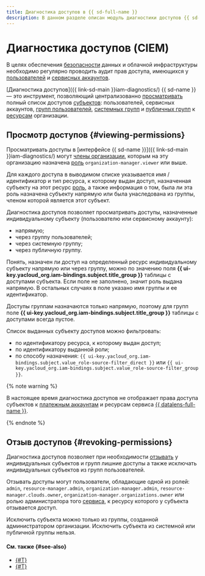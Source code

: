 ```yaml
---
title: Диагностика доступов в {{ sd-full-name }}
description: В данном разделе описан модуль диагностики доступов {{ sd-name }} (CIEM), который позволяет просматривать имеющиеся у пользователей организации права доступа к ресурсам организации и при необходимости отзывать такие права доступа.
---
```


# Диагностика доступов (CIEM)

В целях обеспечения [безопасности](../../security/standard/all.md) данных и облачной инфраструктуры необходимо регулярно проводить аудит прав доступа, имеющихся у [пользователей](../../overview/roles-and-resources.md#users) и [сервисных аккаунтов](../../iam/concepts/users/accounts.md#sa).

[Диагностика доступов]({{ link-sd-main }}iam-diagnostics/) {{ sd-name }} — это инструмент, позволяющий централизованно [просматривать](../operations/ciem/view-permissions.md) полный список доступов [субъектов](../../iam/concepts/access-control/index.md#subject): пользователей, сервисных аккаунтов, [групп пользователей](../../organization/concepts/groups.md), [системных групп](../../iam/concepts/access-control/system-group.md) и [публичных групп](../../iam/concepts/access-control/public-group.md) к [ресурсам](../../iam/concepts/access-control/resources-with-access-control.md) организации.

## Просмотр доступов {#viewing-permissions}

Просматривать доступы в [интерфейсе {{ sd-name }}]({{ link-sd-main }}iam-diagnostics/) могут [члены организации](../../organization/concepts/membership.md), которым на эту организацию назначена [роль](../../organization/security/index.md#organization-manager-viewer) `organization-manager.viewer` или выше.

Для каждого доступа в выводимом списке указывается имя / идентификатор и тип ресурса, к которому выдан доступ, назначенная субъекту на этот ресурс [роль](../../iam/concepts/access-control/roles.md), а также информация о том, была ли эта роль назначена субъекту напрямую или была унаследована из группы, членом которой является этот субъект.

Диагностика доступов позволяет просматривать доступы, назначенные индивидуальному субъекту (пользователю или сервисному аккаунту):
* напрямую;
* через группу пользователей;
* через системную группу;
* через публичную группу.

Понять, назначен ли доступ на определенный ресурс индивидуальному субъекту напрямую или через группу, можно по значению поля **{{ ui-key.yacloud_org.iam-bindings.subject.title_group }}** таблицы с доступами субъекта. Если поле не заполнено, значит роль выдана напрямую. В остальных случаях в поле указано имя группы и ее идентификатор.

Доступы группам назначаются только напрямую, поэтому для групп поле **{{ ui-key.yacloud_org.iam-bindings.subject.title_group }}** таблицы с доступами всегда пустое.

Список выданных субъекту доступов можно фильтровать:
* по идентификатору ресурса, к которому выдан доступ;
* по идентификатору выданной роли;
* по способу назначения: `{{ ui-key.yacloud_org.iam-bindings.subject.value_role-source-filter_direct }}` или `{{ ui-key.yacloud_org.iam-bindings.subject.value_role-source-filter_group }}`.

{% note warning %}

В настоящее время диагностика доступов не отображает права доступа субъектов к [платежным аккаунтам](../../billing/concepts/billing-account.md) и ресурсам сервиса [{{ datalens-full-name }}](../../datalens/index.yaml).

{% endnote %}

## Отзыв доступов {#revoking-permissions}

Диагностика доступов позволяет при необходимости [отзывать](../operations/ciem/revoke-permissions.md) у индивидуальных субъектов и групп лишние доступы а также исключать индивидуальных субъектов из групп пользователей.

Отзывать доступы могут пользователи, обладающие одной из ролей: `admin`, `resource-manager.admin`, `organization-manager.admin`, `resource-manager.clouds.owner`, `organization-manager.organizations.owner` или ролью администратора того [сервиса](../../overview/concepts/services.md), к ресурсу которого у субъекта отзывается доступ.

Исключить субъекта можно только из группы, созданной администратором организации. Исключить субъекта из системной или публичной группы нельзя.

#### См. также {#see-also}

* [{#T}](../operations/ciem/view-permissions.md)
* [{#T}](../operations/ciem/revoke-permissions.md)